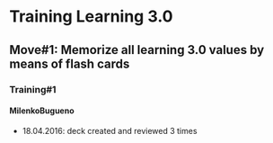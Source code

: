 # Training Learning 3.0

## Move#1: Memorize all learning 3.0 values by means of flash cards
### Training#1
#### MilenkoBugueno
* 18.04.2016: deck created and reviewed 3 times